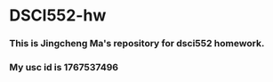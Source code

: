 # DSCI552-hw
### This is Jingcheng Ma's repository for dsci552 homework.
### My usc id is 1767537496